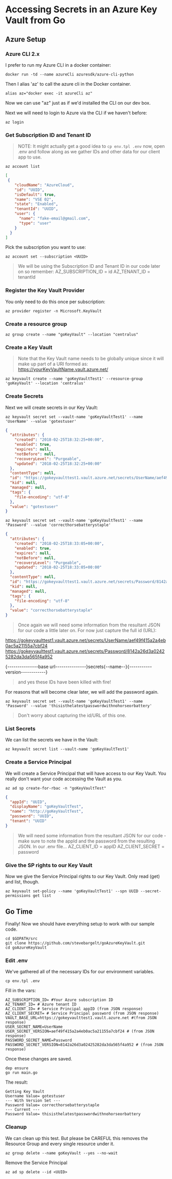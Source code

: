 # Accessing Secrets in an Azure Key Vault from Go

## Azure Setup

### Azure CLI 2.x

I prefer to run my Azure CLI in a docker container:

```shell
docker run -td --name azureCli azuresdk/azure-cli-python
```

Then I alias 'az' to call the azure cli in the Docker container.

```shell
alias az="docker exec -it azureCli az"
```

Now we can use "az" just as if we'd installed the CLI on our dev box.

Next we will need to login to Azure via the CLI if we haven't before:

```shell
az login
```

### Get Subscription ID and Tenant ID

> NOTE: It might actually get a good idea to `cp env.tpl .env` now, open .env and follow along as we gather IDs and other data for our client app to use.

```shell
az account list
```

```json
[
 {
    "cloudName": "AzureCloud",
    "id": "UUID",
    "isDefault": true,
    "name": "VSE 02",
    "state": "Enabled",
    "tenantId": "UUID",
    "user": {
      "name": "fake-email@gmail.com",
      "type": "user"
    }
  }
]
```

Pick the subscription you want to use:

```shell
az account set --subscription <UUID>
```

> We will be using the Subscription ID and Tenant ID in our code later on so remember:
> AZ_SUBSCRIPTION_ID = id
> AZ_TENANT_ID = tenantId

### Register the Key Vault Provider

You only need to do this once per subscription:

```shell
az provider register -n Microsoft.KeyVault
```

### Create a resource group

```shell
az group create --name "goKeyVault" --location "centralus"
```

### Create a Key Vault

> Note that the Key Vault name needs to be globally unique since it will make up part of a URI formed as: https://yourKeyVaultName.vault.azure.net/

```shell
az keyvault create --name 'goKeyVaultTest1' --resource-group 'goKeyVault' --location 'centralus'
```

### Create Secrets

Next we will create secrets in our Key Vault:

```shell
az keyvault secret set --vault-name 'goKeyVaultTest1' --name 'UserName' --value 'gotestuser'
```

```json
{
  "attributes": {
    "created": "2018-02-25T18:32:25+00:00",
    "enabled": true,
    "expires": null,
    "notBefore": null,
    "recoveryLevel": "Purgeable",
    "updated": "2018-02-25T18:32:25+00:00"
  },
  "contentType": null,
  "id": "https://gokeyvaulttest1.vault.azure.net/secrets/UserName/aef49f415a2a4eb0ac5a21155a7cbf24",
  "kid": null,
  "managed": null,
  "tags": {
    "file-encoding": "utf-8"
  },
  "value": "gotestuser"
}
```

```shell
az keyvault secret set --vault-name 'goKeyVaultTest1' --name 'Password' --value 'correcthorsebatterystaple'
```

```json
{
  "attributes": {
    "created": "2018-02-25T18:33:05+00:00",
    "enabled": true,
    "expires": null,
    "notBefore": null,
    "recoveryLevel": "Purgeable",
    "updated": "2018-02-25T18:33:05+00:00"
  },
  "contentType": null,
  "id": "https://gokeyvaulttest1.vault.azure.net/secrets/Password/8142a26d3a02425282da3da565f4a952",
  "kid": null,
  "managed": null,
  "tags": {
    "file-encoding": "utf-8"
  },
  "value": "correcthorsebatterystaple"
}
```

> Once again we will need some information from the resultant JSON for our code a little later on. For now just capture the full id (URL):

https://gokeyvaulttest1.vault.azure.net/secrets/UserName/aef49f415a2a4eb0ac5a21155a7cbf24
https://gokeyvaulttest1.vault.azure.net/secrets/Password/8142a26d3a02425282da3da565f4a952

{---------------base url---------------}secrets{--name--}{-----------version------------}

> and yes these IDs have been killed with fire!

For reasons that will become clear later, we will add the password again.

```shell
az keyvault secret set --vault-name 'goKeyVaultTest1' --name 'Password' --value 'thisisthelatestpasswordwithnohorseorbattery'
```

> Don't worry about capturing the id/URL of this one.

### List Secrets

We can list the secrets we have in the Vault:

```shell
az keyvault secret list --vault-name 'goKeyVaultTest1'
```

### Create a Service Principal

We will create a Service Principal that will have access to our Key Vault. You really don't want your code accessing the Vault as you.

```shell
az ad sp create-for-rbac -n "goKeyVaultTest"
```

```json
{
  "appId": "UUID",
  "displayName": "goKeyVaultTest",
  "name": "http://goKeyVaultTest",
  "password": "UUID",
  "tenant": "UUID"
}
```

> We will need some information from the resultant JSON for our code - make sure to note the appId <UUID> and the password from the resulting JSON. In our .env file... 
> AZ_CLIENT_ID = appID
> AZ_CLIENT_SECRET = password

### Give the SP rights to our Key Vault

Now we give the Service Principal rights to our Key Vault. Only read (get) and list, though.

```shell
az keyvault set-policy --name 'goKeyVaultTest1' --spn UUID --secret-permissions get list
```

## Go Time

Finally! Now we should have everything setup to work with our sample code.

```shell
cd $GOPATH/src
git clone https://github.com/stevebargelt/goAzureKeyVault.git
cd goAzureKeyVault
```

### Edit .env

We've gathered all of the necessary IDs for our environment variables.

```shell
cp env.tpl .env
```

Fill in the vars:

```shell
AZ_SUBSCRIPTION_ID= #Your Azure subscription ID
AZ_TENANT_ID= # Azure tenant ID
AZ_CLIENT_ID= # Service Principal appID (from JSON response)
AZ_CLIENT_SECRET= # Service Principal password (from JSON response)
VAULT_BASE_URL=https://gokeyvaulttest1.vault.azure.net #(from JSON response)
USER_SECRET_NAME=UserName
USER_SECRET_VERSION=aef49f415a2a4eb0ac5a21155a7cbf24 # (from JSON response)
PASSWORD_SECRET_NAME=Password
PASSWORD_SECRET_VERSION=8142a26d3a02425282da3da565f4a952 # (from JSON response)
```

Once these changes are saved.

```shell
dep ensure
go run main.go
```

The result:

```text
Getting Key Vault
Username Value= gotestuser
--- With Version Set ---
Password Value= correcthorsebatterystaple
--- Current ---
Password Value= thisisthelatestpasswordwithnohorseorbattery
```

### Cleanup

We can clean up this test. But please be CAREFUL this removes the Resource Group and every single resource under it.

```shell
az group delete --name goKeyVault --yes --no-wait
```

Remove the Service Principal

```shell
az ad sp delete --id <UUID>
```